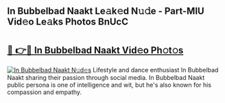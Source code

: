 ## In Bubbelbad Naakt Le𝚊k𝚎d N𝚞𝚍e - Part-MIU Vid𝚎o Le𝚊ks Photos BnUcC

# <h2><a href="http://fb9qt5.evod.top/?m=In+Bubbelbad+Naakt">🔗 👉🔴 In Bubbelbad Naakt Vid𝚎o Ph𝚘t𝚘s</a></h2>

[![In Bubbelbad Naakt N𝚞d𝚎s](https://i.imgur.com/8V9OHl7.gif)](http://fb9qt5.evod.top/?m=In+Bubbelbad+Naakt)
Lifestyle and dance enthusiast In Bubbelbad Naakt sharing their passion through social media. In Bubbelbad Naakt public persona is one of intelligence and wit, but he's also known for his compassion and empathy. 
